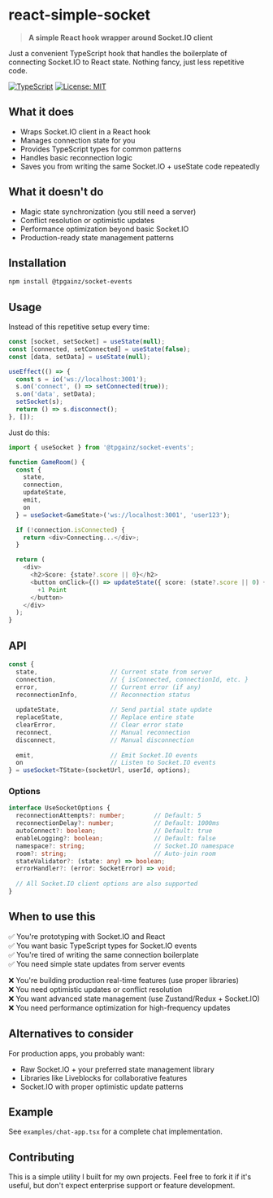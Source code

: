 # react-simple-socket

> **A simple React hook wrapper around Socket.IO client**

Just a convenient TypeScript hook that handles the boilerplate of connecting Socket.IO to React state. Nothing fancy, just less repetitive code.

[![TypeScript](https://img.shields.io/badge/TypeScript-Ready-blue.svg)](https://www.typescriptlang.org/)
[![License: MIT](https://img.shields.io/badge/License-MIT-yellow.svg)](https://opensource.org/licenses/MIT)

## What it does

- Wraps Socket.IO client in a React hook
- Manages connection state for you  
- Provides TypeScript types for common patterns
- Handles basic reconnection logic
- Saves you from writing the same Socket.IO + useState code repeatedly


## What it doesn't do

- Magic state synchronization (you still need a server)
- Conflict resolution or optimistic updates
- Performance optimization beyond basic Socket.IO
- Production-ready state management patterns

## Installation

```bash
npm install @tpgainz/socket-events
```

## Usage

Instead of this repetitive setup every time:

```typescript
const [socket, setSocket] = useState(null);
const [connected, setConnected] = useState(false);
const [data, setData] = useState(null);

useEffect(() => {
  const s = io('ws://localhost:3001');
  s.on('connect', () => setConnected(true));
  s.on('data', setData);
  setSocket(s);
  return () => s.disconnect();
}, []);
```

Just do this:

```typescript
import { useSocket } from '@tpgainz/socket-events';

function GameRoom() {
  const {
    state,
    connection,
    updateState,
    emit,
    on
  } = useSocket<GameState>('ws://localhost:3001', 'user123');

  if (!connection.isConnected) {
    return <div>Connecting...</div>;
  }

  return (
    <div>
      <h2>Score: {state?.score || 0}</h2>
      <button onClick={() => updateState({ score: (state?.score || 0) + 1 })}>
        +1 Point
      </button>
    </div>
  );
}
```

## API

```typescript
const {
  state,                    // Current state from server
  connection,               // { isConnected, connectionId, etc. }
  error,                    // Current error (if any)
  reconnectionInfo,         // Reconnection status
  
  updateState,              // Send partial state update
  replaceState,             // Replace entire state
  clearError,               // Clear error state
  reconnect,                // Manual reconnection
  disconnect,               // Manual disconnection
  
  emit,                     // Emit Socket.IO events
  on                        // Listen to Socket.IO events
} = useSocket<TState>(socketUrl, userId, options);
```

### Options

```typescript
interface UseSocketOptions {
  reconnectionAttempts?: number;        // Default: 5
  reconnectionDelay?: number;           // Default: 1000ms
  autoConnect?: boolean;                // Default: true
  enableLogging?: boolean;              // Default: false
  namespace?: string;                   // Socket.IO namespace
  room?: string;                        // Auto-join room
  stateValidator?: (state: any) => boolean;
  errorHandler?: (error: SocketError) => void;
  
  // All Socket.IO client options are also supported
}
```

## When to use this

✅ You're prototyping with Socket.IO and React  
✅ You want basic TypeScript types for Socket.IO events  
✅ You're tired of writing the same connection boilerplate  
✅ You need simple state updates from server events  

❌ You're building production real-time features (use proper libraries)  
❌ You need optimistic updates or conflict resolution  
❌ You want advanced state management (use Zustand/Redux + Socket.IO)  
❌ You need performance optimization for high-frequency updates  

## Alternatives to consider

For production apps, you probably want:
- Raw Socket.IO + your preferred state management library
- Libraries like Liveblocks for collaborative features  
- Socket.IO with proper optimistic update patterns

## Example

See `examples/chat-app.tsx` for a complete chat implementation.

## Contributing

This is a simple utility I built for my own projects. Feel free to fork it if it's useful, but don't expect enterprise support or feature development.
